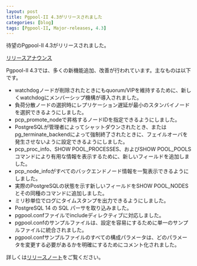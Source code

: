```yaml
---
layout: post
title: Pgpool-II 4.3がリリースされました
categories: [blog]
tags: [Pgpool-II, Major-releases, 4.3]
---
```

待望のPgpool-II 4.3がリリースされました。

[リリースアナウンス](https://www.pgpool.net/mediawiki/jp/index.php/%E3%83%A1%E3%82%A4%E3%83%B3%E3%83%9A%E3%83%BC%E3%82%B8#Pgpool-II_4.3.0_.E3.83.AA.E3.83.AA.E3.83.BC.E3.82.B9_.282021.2F12.2F07.29)

Pgpool-II 4.3では、多くの新機能追加、改善が行われています。主なものは以下です。

- watchdogノードが削除されたときにもquorum/VIPを維持するために、新しくwatchdogにメンバーシップ機構が導入されました。
- 負荷分散ノードの選択時にレプリケーション遅延が最小のスタンバイノードを選択できるようにしました。
- pcp_promote_nodeで昇格するノードIDを指定できるようにしました。
- PostgreSQLが管理者によってシャットダウンされたとき、またはpg_terminate_backendによって強制終了されたときに、フェイルオーバを発生させないように設定できるようにしました。
- pcp_proc_info、SHOW POOL_PROCESSES、およびSHOW POOL_POOLSコマンドにより有用な情報を表示するために、新しいフィールドを追加しました。
- pcp_node_infoがすべてのバックエンドノード情報を一覧表示できるようにしました。
- 実際のPostgreSQLの状態を示す新しいフィールドをSHOW POOL_NODESとその同種のコマンドに追加しました。
- ミリ秒単位でログにタイムスタンプを出力できるようにしました。
- PostgreSQL 14 の SQL パーサを取り込みました。
- pgpool.confファイルでincludeディレクティブに対応しました。
- pgpool.confのサンプルファイルは、設定を容易にするために単一のサンプルファイルに統合されました。
- pgpool.confサンプルファイルのすべての構成パラメータは、どのパラメータを変更する必要があるかを明確にするためにコメント化されました。

詳しくは[リリースノート](https://www.pgpool.net/docs/43/ja/html/release-4-3-0.html)をご覧ください。
